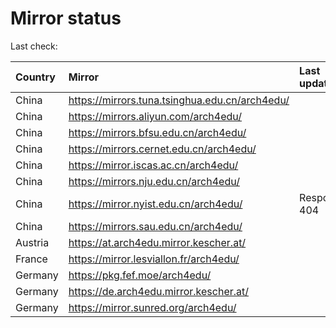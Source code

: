 <script src="./time.js"></script>
# Mirror status
Last check: <script type="text/javascript">localize(1706631704.9591777);</script>

|Country|Mirror|Last update|
|:------|:-----|:----------|
|China|https://mirrors.tuna.tsinghua.edu.cn/arch4edu/|<script type="text/javascript">localize(1706596257);</script>|
|China|https://mirrors.aliyun.com/arch4edu/|<script type="text/javascript">localize(1706596257);</script>|
|China|https://mirrors.bfsu.edu.cn/arch4edu/|<script type="text/javascript">localize(1706596257);</script>|
|China|https://mirrors.cernet.edu.cn/arch4edu/|<script type="text/javascript">localize(1706596257);</script>|
|China|https://mirror.iscas.ac.cn/arch4edu/|<script type="text/javascript">localize(1706596257);</script>|
|China|https://mirrors.nju.edu.cn/arch4edu/|<script type="text/javascript">localize(1706552956);</script>|
|China|https://mirror.nyist.edu.cn/arch4edu/|Response 404|
|China|https://mirrors.sau.edu.cn/arch4edu/|<script type="text/javascript">localize(1706596257);</script>|
|Austria|https://at.arch4edu.mirror.kescher.at/|<script type="text/javascript">localize(1706596257);</script>|
|France|https://mirror.lesviallon.fr/arch4edu/|<script type="text/javascript">localize(1706596257);</script>|
|Germany|https://pkg.fef.moe/arch4edu/|<script type="text/javascript">localize(1706596257);</script>|
|Germany|https://de.arch4edu.mirror.kescher.at/|<script type="text/javascript">localize(1706596257);</script>|
|Germany|https://mirror.sunred.org/arch4edu/|<script type="text/javascript">localize(1706596257);</script>|

<script src="./tablefilter/tablefilter.js"></script>
<script src="./table.js"></script>